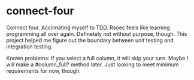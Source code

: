 # connect-four
Connect four. Acclimating myself to TDD.
Rsoec feels like learning programming all over again. Definetely not without purpose, though. This project helped me figure out the boundary between unit testing and integration testing. 

Known problems: If you select a full column, it will skip your turn. Maybe I will make a #column_full? method later. Just looking to meet minimum requirements for now, though.